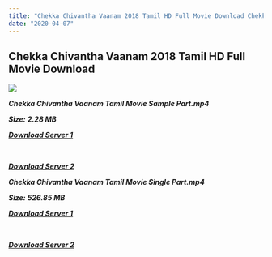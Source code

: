 ```yaml
---
title: "Chekka Chivantha Vaanam 2018 Tamil HD Full Movie Download Chekka Chivantha Vaanam Tamil HD Movie Download"
date: "2020-04-07"
---
```


## Chekka Chivantha Vaanam 2018 Tamil HD Full Movie Download 

![](https://images.moviebuff.com/20dc87c4-6678-4772-81ec-e3c4225df234?w=1000)

**_Chekka Chivantha Vaanam Tamil Movie Sample Part.mp4_**

**_Size:_** **_2.28 MB_**  

**_[Download Server 1](http://b4.wetransfer.vip/files/Tamil{dd491190c7c44e72d5bc6265d8d28d52dc406d5dbea1734fee0f652b09d71bf7}20Movies/Tamil{dd491190c7c44e72d5bc6265d8d28d52dc406d5dbea1734fee0f652b09d71bf7}202018{dd491190c7c44e72d5bc6265d8d28d52dc406d5dbea1734fee0f652b09d71bf7}20Movies/Chekka{dd491190c7c44e72d5bc6265d8d28d52dc406d5dbea1734fee0f652b09d71bf7}20Chivantha{dd491190c7c44e72d5bc6265d8d28d52dc406d5dbea1734fee0f652b09d71bf7}20Vaanam{dd491190c7c44e72d5bc6265d8d28d52dc406d5dbea1734fee0f652b09d71bf7}20(2018)/Chekka{dd491190c7c44e72d5bc6265d8d28d52dc406d5dbea1734fee0f652b09d71bf7}20Chivantha{dd491190c7c44e72d5bc6265d8d28d52dc406d5dbea1734fee0f652b09d71bf7}20Vaanam{dd491190c7c44e72d5bc6265d8d28d52dc406d5dbea1734fee0f652b09d71bf7}20(2018){dd491190c7c44e72d5bc6265d8d28d52dc406d5dbea1734fee0f652b09d71bf7}20Proper{dd491190c7c44e72d5bc6265d8d28d52dc406d5dbea1734fee0f652b09d71bf7}20HDRip/Chekka{dd491190c7c44e72d5bc6265d8d28d52dc406d5dbea1734fee0f652b09d71bf7}20Chivantha{dd491190c7c44e72d5bc6265d8d28d52dc406d5dbea1734fee0f652b09d71bf7}20Vaanam{dd491190c7c44e72d5bc6265d8d28d52dc406d5dbea1734fee0f652b09d71bf7}20Sample{dd491190c7c44e72d5bc6265d8d28d52dc406d5dbea1734fee0f652b09d71bf7}20(640x360).mp4)_**

**_[  
](http://b4.wetransfer.vip/files/Tamil{dd491190c7c44e72d5bc6265d8d28d52dc406d5dbea1734fee0f652b09d71bf7}20Movies/Tamil{dd491190c7c44e72d5bc6265d8d28d52dc406d5dbea1734fee0f652b09d71bf7}202018{dd491190c7c44e72d5bc6265d8d28d52dc406d5dbea1734fee0f652b09d71bf7}20Movies/Chekka{dd491190c7c44e72d5bc6265d8d28d52dc406d5dbea1734fee0f652b09d71bf7}20Chivantha{dd491190c7c44e72d5bc6265d8d28d52dc406d5dbea1734fee0f652b09d71bf7}20Vaanam{dd491190c7c44e72d5bc6265d8d28d52dc406d5dbea1734fee0f652b09d71bf7}20(2018)/Chekka{dd491190c7c44e72d5bc6265d8d28d52dc406d5dbea1734fee0f652b09d71bf7}20Chivantha{dd491190c7c44e72d5bc6265d8d28d52dc406d5dbea1734fee0f652b09d71bf7}20Vaanam{dd491190c7c44e72d5bc6265d8d28d52dc406d5dbea1734fee0f652b09d71bf7}20(2018){dd491190c7c44e72d5bc6265d8d28d52dc406d5dbea1734fee0f652b09d71bf7}20Proper{dd491190c7c44e72d5bc6265d8d28d52dc406d5dbea1734fee0f652b09d71bf7}20HDRip/Chekka{dd491190c7c44e72d5bc6265d8d28d52dc406d5dbea1734fee0f652b09d71bf7}20Chivantha{dd491190c7c44e72d5bc6265d8d28d52dc406d5dbea1734fee0f652b09d71bf7}20Vaanam{dd491190c7c44e72d5bc6265d8d28d52dc406d5dbea1734fee0f652b09d71bf7}20Sample{dd491190c7c44e72d5bc6265d8d28d52dc406d5dbea1734fee0f652b09d71bf7}20(640x360).mp4)_**

**_[Download Server 2](http://b4.wetransfer.vip/files/Tamil{dd491190c7c44e72d5bc6265d8d28d52dc406d5dbea1734fee0f652b09d71bf7}20Movies/Tamil{dd491190c7c44e72d5bc6265d8d28d52dc406d5dbea1734fee0f652b09d71bf7}202018{dd491190c7c44e72d5bc6265d8d28d52dc406d5dbea1734fee0f652b09d71bf7}20Movies/Chekka{dd491190c7c44e72d5bc6265d8d28d52dc406d5dbea1734fee0f652b09d71bf7}20Chivantha{dd491190c7c44e72d5bc6265d8d28d52dc406d5dbea1734fee0f652b09d71bf7}20Vaanam{dd491190c7c44e72d5bc6265d8d28d52dc406d5dbea1734fee0f652b09d71bf7}20(2018)/Chekka{dd491190c7c44e72d5bc6265d8d28d52dc406d5dbea1734fee0f652b09d71bf7}20Chivantha{dd491190c7c44e72d5bc6265d8d28d52dc406d5dbea1734fee0f652b09d71bf7}20Vaanam{dd491190c7c44e72d5bc6265d8d28d52dc406d5dbea1734fee0f652b09d71bf7}20(2018){dd491190c7c44e72d5bc6265d8d28d52dc406d5dbea1734fee0f652b09d71bf7}20Proper{dd491190c7c44e72d5bc6265d8d28d52dc406d5dbea1734fee0f652b09d71bf7}20HDRip/Chekka{dd491190c7c44e72d5bc6265d8d28d52dc406d5dbea1734fee0f652b09d71bf7}20Chivantha{dd491190c7c44e72d5bc6265d8d28d52dc406d5dbea1734fee0f652b09d71bf7}20Vaanam{dd491190c7c44e72d5bc6265d8d28d52dc406d5dbea1734fee0f652b09d71bf7}20Sample{dd491190c7c44e72d5bc6265d8d28d52dc406d5dbea1734fee0f652b09d71bf7}20(640x360).mp4)_**

**_Chekka Chivantha Vaanam Tamil Movie Single Part.mp4_**

**_Size:_** **_526.85 MB_**  

**_[Download Server 1](http://b4.wetransfer.vip/files/Tamil{dd491190c7c44e72d5bc6265d8d28d52dc406d5dbea1734fee0f652b09d71bf7}20Movies/Tamil{dd491190c7c44e72d5bc6265d8d28d52dc406d5dbea1734fee0f652b09d71bf7}202018{dd491190c7c44e72d5bc6265d8d28d52dc406d5dbea1734fee0f652b09d71bf7}20Movies/Chekka{dd491190c7c44e72d5bc6265d8d28d52dc406d5dbea1734fee0f652b09d71bf7}20Chivantha{dd491190c7c44e72d5bc6265d8d28d52dc406d5dbea1734fee0f652b09d71bf7}20Vaanam{dd491190c7c44e72d5bc6265d8d28d52dc406d5dbea1734fee0f652b09d71bf7}20(2018)/Chekka{dd491190c7c44e72d5bc6265d8d28d52dc406d5dbea1734fee0f652b09d71bf7}20Chivantha{dd491190c7c44e72d5bc6265d8d28d52dc406d5dbea1734fee0f652b09d71bf7}20Vaanam{dd491190c7c44e72d5bc6265d8d28d52dc406d5dbea1734fee0f652b09d71bf7}20(2018){dd491190c7c44e72d5bc6265d8d28d52dc406d5dbea1734fee0f652b09d71bf7}20Proper{dd491190c7c44e72d5bc6265d8d28d52dc406d5dbea1734fee0f652b09d71bf7}20HDRip/Chekka{dd491190c7c44e72d5bc6265d8d28d52dc406d5dbea1734fee0f652b09d71bf7}20Chivantha{dd491190c7c44e72d5bc6265d8d28d52dc406d5dbea1734fee0f652b09d71bf7}20Vaanam{dd491190c7c44e72d5bc6265d8d28d52dc406d5dbea1734fee0f652b09d71bf7}20Single{dd491190c7c44e72d5bc6265d8d28d52dc406d5dbea1734fee0f652b09d71bf7}20Part{dd491190c7c44e72d5bc6265d8d28d52dc406d5dbea1734fee0f652b09d71bf7}20(640x360).mp4)_**

**_[  
](http://b4.wetransfer.vip/files/Tamil{dd491190c7c44e72d5bc6265d8d28d52dc406d5dbea1734fee0f652b09d71bf7}20Movies/Tamil{dd491190c7c44e72d5bc6265d8d28d52dc406d5dbea1734fee0f652b09d71bf7}202018{dd491190c7c44e72d5bc6265d8d28d52dc406d5dbea1734fee0f652b09d71bf7}20Movies/Chekka{dd491190c7c44e72d5bc6265d8d28d52dc406d5dbea1734fee0f652b09d71bf7}20Chivantha{dd491190c7c44e72d5bc6265d8d28d52dc406d5dbea1734fee0f652b09d71bf7}20Vaanam{dd491190c7c44e72d5bc6265d8d28d52dc406d5dbea1734fee0f652b09d71bf7}20(2018)/Chekka{dd491190c7c44e72d5bc6265d8d28d52dc406d5dbea1734fee0f652b09d71bf7}20Chivantha{dd491190c7c44e72d5bc6265d8d28d52dc406d5dbea1734fee0f652b09d71bf7}20Vaanam{dd491190c7c44e72d5bc6265d8d28d52dc406d5dbea1734fee0f652b09d71bf7}20(2018){dd491190c7c44e72d5bc6265d8d28d52dc406d5dbea1734fee0f652b09d71bf7}20Proper{dd491190c7c44e72d5bc6265d8d28d52dc406d5dbea1734fee0f652b09d71bf7}20HDRip/Chekka{dd491190c7c44e72d5bc6265d8d28d52dc406d5dbea1734fee0f652b09d71bf7}20Chivantha{dd491190c7c44e72d5bc6265d8d28d52dc406d5dbea1734fee0f652b09d71bf7}20Vaanam{dd491190c7c44e72d5bc6265d8d28d52dc406d5dbea1734fee0f652b09d71bf7}20Single{dd491190c7c44e72d5bc6265d8d28d52dc406d5dbea1734fee0f652b09d71bf7}20Part{dd491190c7c44e72d5bc6265d8d28d52dc406d5dbea1734fee0f652b09d71bf7}20(640x360).mp4)_**

**_[Download Server 2](http://b4.wetransfer.vip/files/Tamil{dd491190c7c44e72d5bc6265d8d28d52dc406d5dbea1734fee0f652b09d71bf7}20Movies/Tamil{dd491190c7c44e72d5bc6265d8d28d52dc406d5dbea1734fee0f652b09d71bf7}202018{dd491190c7c44e72d5bc6265d8d28d52dc406d5dbea1734fee0f652b09d71bf7}20Movies/Chekka{dd491190c7c44e72d5bc6265d8d28d52dc406d5dbea1734fee0f652b09d71bf7}20Chivantha{dd491190c7c44e72d5bc6265d8d28d52dc406d5dbea1734fee0f652b09d71bf7}20Vaanam{dd491190c7c44e72d5bc6265d8d28d52dc406d5dbea1734fee0f652b09d71bf7}20(2018)/Chekka{dd491190c7c44e72d5bc6265d8d28d52dc406d5dbea1734fee0f652b09d71bf7}20Chivantha{dd491190c7c44e72d5bc6265d8d28d52dc406d5dbea1734fee0f652b09d71bf7}20Vaanam{dd491190c7c44e72d5bc6265d8d28d52dc406d5dbea1734fee0f652b09d71bf7}20(2018){dd491190c7c44e72d5bc6265d8d28d52dc406d5dbea1734fee0f652b09d71bf7}20Proper{dd491190c7c44e72d5bc6265d8d28d52dc406d5dbea1734fee0f652b09d71bf7}20HDRip/Chekka{dd491190c7c44e72d5bc6265d8d28d52dc406d5dbea1734fee0f652b09d71bf7}20Chivantha{dd491190c7c44e72d5bc6265d8d28d52dc406d5dbea1734fee0f652b09d71bf7}20Vaanam{dd491190c7c44e72d5bc6265d8d28d52dc406d5dbea1734fee0f652b09d71bf7}20Single{dd491190c7c44e72d5bc6265d8d28d52dc406d5dbea1734fee0f652b09d71bf7}20Part{dd491190c7c44e72d5bc6265d8d28d52dc406d5dbea1734fee0f652b09d71bf7}20(640x360).mp4)_**
